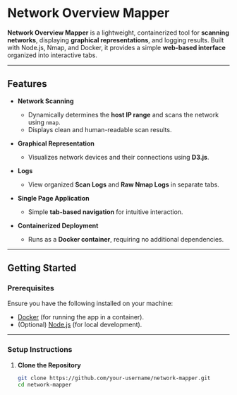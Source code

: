 # **Network Overview Mapper**

**Network Overview Mapper** is a lightweight, containerized tool for **scanning networks**, displaying **graphical representations**, and logging results. Built with Node.js, Nmap, and Docker, it provides a simple **web-based interface** organized into interactive tabs.

---

## **Features**
-  **Network Scanning**
   - Dynamically determines the **host IP range** and scans the network using `nmap`.
   - Displays clean and human-readable scan results.

-  **Graphical Representation**
   - Visualizes network devices and their connections using **D3.js**.

-  **Logs**
   - View organized **Scan Logs** and **Raw Nmap Logs** in separate tabs.

-  **Single Page Application**
   - Simple **tab-based navigation** for intuitive interaction.

-  **Containerized Deployment**
   - Runs as a **Docker container**, requiring no additional dependencies.

---

## **Getting Started**

### **Prerequisites**

Ensure you have the following installed on your machine:

- [Docker](https://docs.docker.com/get-docker/) (for running the app in a container).
- (Optional) [Node.js](https://nodejs.org/en/) (for local development).

---

### **Setup Instructions**

1. **Clone the Repository**
   ```bash
   git clone https://github.com/your-username/network-mapper.git
   cd network-mapper